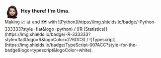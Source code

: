 <div>
     <img src="./images/me.svg" style="display:inline-block;vertical-align:middle;" height="48" width="48" />
     <h3 style="display:inline-block;">Hey there! I'm Uma. </h3>
</div>
Making 📈 📊 and 
🗺️ with 
    ![Python](https://img.shields.io/badge/-Python-333333?style=flat&logo=python) / ![R (Statistics)](https://img.shields.io/badge/-R-333333?style=flat&logo=R&logoColor=276DC3)  / ![Typescript](https://img.shields.io/badge/TypeScript-007ACC?style=for-the-badge&logo=typescript&logoColor=white). 
 
